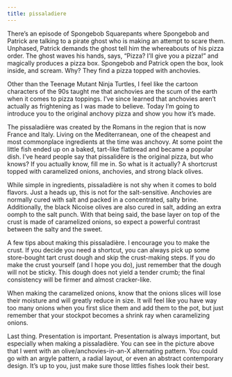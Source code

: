 ```yaml
---
title: pissaladiere
---
```

There’s an episode of Spongebob Squarepants where Spongebob and Patrick are talking to a pirate ghost who is making an attempt to scare them. Unphased, Patrick demands the ghost tell him the whereabouts of his pizza order. The ghost waves his hands, says, “Pizza? I’ll give you a pizza!” and magically produces a pizza box. Spongebob and Patrick open the box, look inside, and scream. Why? They find a pizza topped with anchovies.

Other than the Teenage Mutant Ninja Turtles, I feel like the cartoon characters of the 90s taught me that anchovies are the scum of the earth when it comes to pizza toppings. I’ve since learned that anchovies aren’t actually as frightening as I was made to believe. Today I’m going to introduce you to the original anchovy pizza and show you how it’s made.

The pissaladière was created by the Romans in the region that is now France and Italy. Living on the Mediterranean, one of the cheapest and most commonplace ingredients at the time was anchovy. At some point the little fish ended up on a baked, tart-like flatbread and became a popular dish. I’ve heard people say that pissalidère is the original pizza, but who knows? If you actually know, fill me in. So what is it actually? A shortcrust topped with caramelized onions, anchovies, and strong black olives.

While simple in ingredients, pissaladière is not shy when it comes to bold flavors. Just a heads up, this is not for the salt-sensitive. Anchovies are normally cured with salt and packed in a concentrated, salty brine. Additionally, the black Nicoise olives are also cured in salt, adding an extra oomph to the salt punch. With that being said, the base layer on top of the crust is made of caramelized onions, so expect a powerful contrast between the salty and the sweet.

A few tips about making this pissaladière. I encourage you to make the crust. If you decide you need a shortcut, you can always pick up some store-bought tart crust dough and skip the crust-making steps. If you do make the crust yourself (and I hope you do), just remember that the dough will not be sticky. This dough does not yield a tender crumb; the final consistency will be firmer and almost cracker-like.

When making the caramelized onions, know that the onions slices will lose their moisture and will greatly reduce in size. It will feel like you have way too many onions when you first slice them and add them to the pot, but just remember that your stockpot becomes a shrink ray when caramelizing onions.

Last thing. Presentation is important. Presentation is always important, but especially when making a pissaladière. You can see in the picture above that I went with an olive/anchovies-in-an-X alternating pattern. You could go with an argyle pattern, a radial layout, or even an abstract contemporary design. It’s up to you, just make sure those littles fishes look their best.
